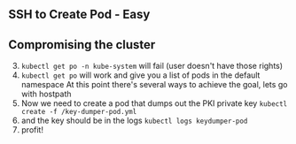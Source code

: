 ## SSH to Create Pod - Easy

## Compromising the cluster

3. `kubectl get po -n kube-system` will fail (user doesn't have those rights)
4. `kubectl get po` will work and give you a list of pods in the default namespace
At this point there's several ways to achieve the goal, lets go with hostpath
5. Now we need to create a pod that dumps out the PKI private key `kubectl create -f /key-dumper-pod.yml`
6. and the key should be in the logs `kubectl logs keydumper-pod`
7. profit!

